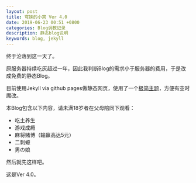 ```yaml
---
layout: post
title: 穹妹的小窝 Ver 4.0
date: 2019-06-23 00:51 +0800
categories: Blog调教记录
description: 静态blog说明
keywords: blog, jekyll
---
```


终于沦落到这一天了。

原服务器持续吃灰超过一年，因此我判断Blog的需求小于服务器的费用，于是改成免费的静态Blog。

目前使用Jekyll via github pages做静态网页，使用了一个[极简主题](https://github.com/mzlogin/jekyll-theme-solid)，方便有空时魔改。

本Blog包含以下内容，请未满18岁者在父母陪同下观看：
- 吃土养生
- 游戏成瘾
- 麻将赌博（输赢高达5元）
- 二刺螈
- 男の娘

然后就先这样吧。

这是Ver 4.0。